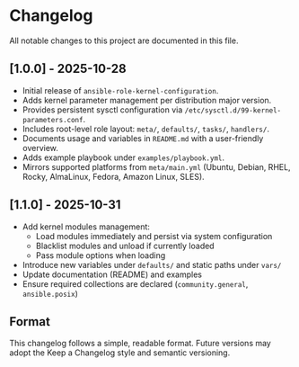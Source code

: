 # Changelog

All notable changes to this project are documented in this file.

## [1.0.0] - 2025-10-28
- Initial release of `ansible-role-kernel-configuration`.
- Adds kernel parameter management per distribution major version.
- Provides persistent sysctl configuration via `/etc/sysctl.d/99-kernel-parameters.conf`.
- Includes root-level role layout: `meta/`, `defaults/`, `tasks/`, `handlers/`.
- Documents usage and variables in `README.md` with a user-friendly overview.
- Adds example playbook under `examples/playbook.yml`.
- Mirrors supported platforms from `meta/main.yml` (Ubuntu, Debian, RHEL, Rocky, AlmaLinux, Fedora, Amazon Linux, SLES).

## [1.1.0] - 2025-10-31
- Add kernel modules management:
  - Load modules immediately and persist via system configuration
  - Blacklist modules and unload if currently loaded
  - Pass module options when loading
- Introduce new variables under `defaults/` and static paths under `vars/`
- Update documentation (README) and examples
- Ensure required collections are declared (`community.general`, `ansible.posix`)

## Format
This changelog follows a simple, readable format. Future versions may adopt the
Keep a Changelog style and semantic versioning.
